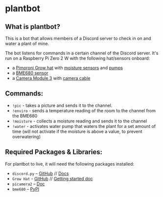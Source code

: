 # **plantbot**

## **What is plantbot?**
This is a bot that allows members of a Discord server to check in on and water a plant of mine.

The bot listens for commands in a certain channel of the Discord server. It's run on a Raspberry Pi Zero 2 W with the following hat/sensors onboard:
- a [Pimoroni Grow hat](https://shop.pimoroni.com/products/grow?variant=32208365486163) with [moisture sensors](https://shop.pimoroni.com/products/grow-moisture-sensor-pack-of-3?variant=32271401123923) and [pumps](https://shop.pimoroni.com/products/mini-pump?variant=39273944907859)
- a [BME680 sensor](https://shop.pimoroni.com/products/bme680-breakout?variant=12491552129107)
- a [Camera Module 3](https://shop.pimoroni.com/products/raspberry-pi-camera-module-3?variant=40448391774291) with [camera cable](https://shop.pimoroni.com/products/camera-cable-raspberry-pi-zero-edition?variant=32092803891283)

## **Commands:**
- `!pic` - takes a picture and sends it to the channel.
- `!enviro` - sends a temperature reading of the room to the channel from the BME680
- `!moisture` - collects a moisture reading and sends it to the channel
- `!water` - activates water pump that waters the plant for a set amount of time (will not activate if the moisture is above a value, to prevent overwatering)

## **Required Packages & Libraries:**
For plantbot to live, it will need the following packages installed:
- `discord.py` – [GitHub](https://github.com/Rapptz/discord.py) // [Docs](https://discordpy.readthedocs.io/en/stable/index.html#)
- `Grow Hat` - [GitHub](https://github.com/pimoroni/grow-python) // [Getting started doc](https://learn.pimoroni.com/article/assembling-grow#introduction)
- `picamera2` – [Doc](https://datasheets.raspberrypi.com/camera/picamera2-manual.pdf)
- `bme680` – [PyPI](https://pypi.org/project/bme680/)
